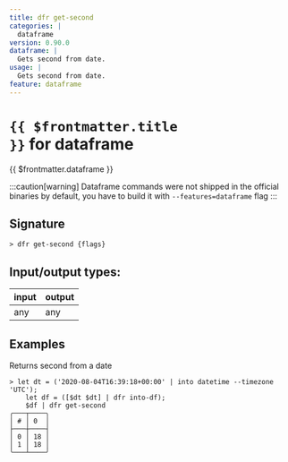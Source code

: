 ```yaml
---
title: dfr get-second
categories: |
  dataframe
version: 0.90.0
dataframe: |
  Gets second from date.
usage: |
  Gets second from date.
feature: dataframe
---
```


<!-- This file is automatically generated. Please edit the command in https://github.com/nushell/nushell instead. -->

# <code>{{ $frontmatter.title }}</code> for dataframe

<div class='command-title'>{{ $frontmatter.dataframe }}</div>

:::caution[warning]
Dataframe commands were not shipped in the official binaries by default, you have to build it with `--features=dataframe` flag
:::

## Signature

`> dfr get-second {flags} `

## Input/output types:

| input | output |
| ----- | ------ |
| any   | any    |

## Examples

Returns second from a date

```nu
> let dt = ('2020-08-04T16:39:18+00:00' | into datetime --timezone 'UTC');
    let df = ([$dt $dt] | dfr into-df);
    $df | dfr get-second
╭───┬────╮
│ # │ 0  │
├───┼────┤
│ 0 │ 18 │
│ 1 │ 18 │
╰───┴────╯

```

